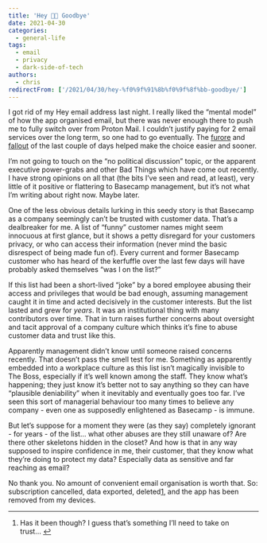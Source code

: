 ```yaml
---
title: 'Hey 👋🏻 Goodbye'
date: 2021-04-30
categories:
  - general-life
tags:
  - email
  - privacy
  - dark-side-of-tech
authors:
  - chris
redirectFrom: ['/2021/04/30/hey-%f0%9f%91%8b%f0%9f%8f%bb-goodbye/']
---
```


I got rid of my Hey email address last night. I really liked the “mental model” of how the app organised email, but there was never enough there to push me to fully switch over from Proton Mail. I couldn’t justify paying for 2 email services over the long term, so one had to go eventually. The [furore](https://www.theverge.com/2021/4/27/22406673/basecamp-political-speech-policy-controversy) and [fallout](https://janeyang.org/2021/04/27/an-open-letter-to-jason-and-david/) of the last couple of days helped make the choice easier and sooner.

I’m not going to touch on the “no political discussion” topic, or the apparent executive power-grabs and other Bad Things which have come out recently. I have strong opinions on all that (the bits I’ve seen and read, at least), very little of it positive or flattering to Basecamp management, but it’s not what I’m writing about right now. Maybe later.

One of the less obvious details lurking in this seedy story is that Basecamp as a company seemingly can’t be trusted with customer data. That’s a dealbreaker for me. A list of “funny” customer names might seem innocuous at first glance, but it shows a petty disregard for your customers privacy, or who can access their information (never mind the basic disrespect of being made fun of). Every current and former Basecamp customer who has heard of the kerfuffle over the last few days will have probably asked themselves “was I on the list?”

If this list had been a short-lived “joke” by a bored employee abusing their access and privileges that would be bad enough, assuming management caught it in time and acted decisively in the customer interests. But the list lasted and grew for _years_. It was an institutional thing with many contributors over time. That in turn raises further concerns about oversight and tacit approval of a company culture which thinks it’s fine to abuse customer data and trust like this.

Apparently management didn’t know until someone raised concerns recently. That doesn’t pass the smell test for me. Something as apparently embedded into a workplace culture as this list isn’t magically invisible to The Boss, especially if it’s well known among the staff. They know what’s happening; they just know it’s better not to say anything so they can have “plausible deniability” when it inevitably and eventually goes too far. I’ve seen this sort of managerial behaviour too many times to believe any company - even one as supposedly enlightened as Basecamp - is immune.

But let’s suppose for a moment they were (as they say) completely ignorant - for years - of the list… what other abuses are they still unaware of? Are there other skeletons hidden in the closet? And how is that in any way supposed to inspire confidence in me, their customer, that they know what they’re doing to protect my data? Especially data as sensitive and far reaching as email?

No thank you. No amount of convenient email organisation is worth that. So: subscription cancelled, data exported, deleted[1](#fn1), and the app has been removed from my devices.

---

1. Has it been though? I guess that’s something I’ll need to take on trust… [↩](#fnref1)
